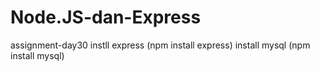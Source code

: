 # Node.JS-dan-Express
assignment-day30
instll express (npm install express)
install mysql (npm install mysql)
